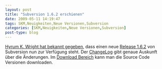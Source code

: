```yaml
---
layout: post
title: "Subversion 1.6.2 erschienen"
date: 2009-05-11 14:19:47
tags: SKM,Neuigkeiten,Neue Versionen,Subversion
categories: [SKM,Neuigkeiten,Neue Versionen,Subversion]
post-type: blog
---
```

[Hyrum K. Wright hat bekannt gegeben](http://subversion.tigris.org/servlets/NewsItemView?newsItemID=2278), dass einen neue 
[Release 1.6.2](http://subversion.tigris.org/svn_1.6_releasenotes.html) von Subversion nun zur Verfügung steht. 
Der [ChangeLog](http://svn.collab.net/repos/svn/tags/1.6.2/CHANGES) gibt genaue Auskunft über die Änderungen. 
Im [Download Bereich](http://subversion.tigris.org/servlets/ProjectDocumentList?folderID=260&expandFolder=74) kann man die Source Code Versionen downloaden.

